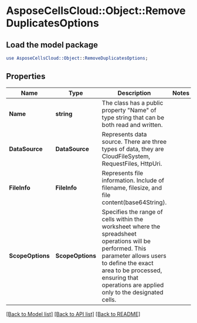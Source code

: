 # AsposeCellsCloud::Object::RemoveDuplicatesOptions 

## Load the model package
```perl
use AsposeCellsCloud::Object::RemoveDuplicatesOptions;
```

## Properties
Name | Type | Description | Notes
------------ | ------------- | ------------- | -------------
**Name** | **string** | The class has a public property "Name" of type string that can be both read and written. |
**DataSource** | **DataSource** | Represents data source.  There are three types of data, they are CloudFileSystem, RequestFiles, HttpUri. |
**FileInfo** | **FileInfo** | Represents file information. Include of filename, filesize, and file content(base64String). |
**ScopeOptions** | **ScopeOptions** | Specifies the range of cells within the worksheet where the spreadsheet operations will be performed. This parameter allows users to define the exact area to be processed, ensuring that operations are applied only to the designated cells. |  

[[Back to Model list]](../README.md#documentation-for-models) [[Back to API list]](../README.md#documentation-for-api-endpoints) [[Back to README]](../README.md)

